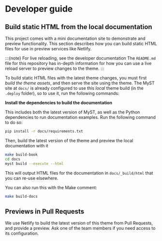 # Developer guide

## Build static HTML from the local documentation

This project comes with a mini documentation site to demonstrate and preview functionality. This section describes how you can build static HTML files for use in preview services like Netlify.

:::{note} For live reloading, see the developer documentation
The `README.md` file for this repository has in-depth information for how you can use a live reload server to preview changes to the theme.
:::

To build static HTML files with the latest theme changes, you must first _build the theme assets_, and then serve the site using the theme. The MyST site at `docs/` is already configured to use this _local_ theme build (in the `.deploy` folder), so to use it, run the following commands:

**Install the dependencies to build the documentation**

This includes both the latest version of MyST, as well as the Python dependencies to run documentation examples. Run the following command to do so:

```bash
pip install -r docs/requirements.txt
```

Then, build the latest version of the theme and preview the local documentation with it

```bash
make build-book
cd docs
myst build --execute --html
```

This will output HTML files for the documentation in `docs/_build/html` that you can re-use elsewhere.

You can also run this with the Make comment:

```bash
make build-docs
```

## Previews in Pull Requests

We use Netlify to build the latest version of this theme from Pull Requests, and provide a preview.
Ask one of the team members if you need access to its configuration.
